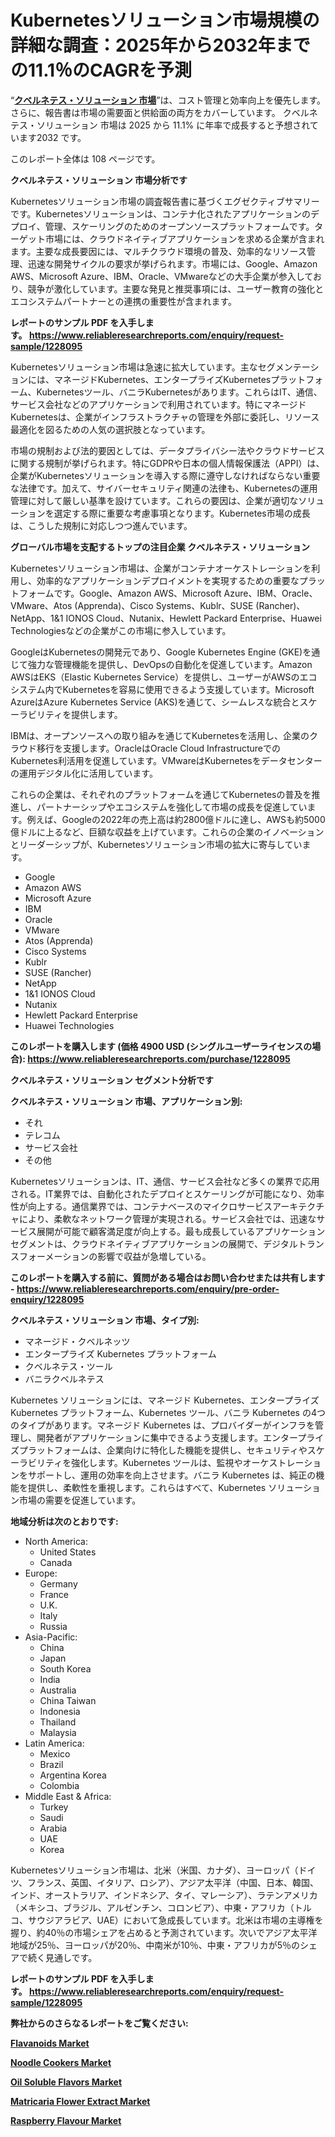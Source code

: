 <p><h1>Kubernetesソリューション市場規模の詳細な調査：2025年から2032年までの11.1％のCAGRを予測</h1></p><p>&ldquo;<strong><a href="https://www.reliableresearchreports.com/kubernetes-solutions-r1228095?utm_campaign=110&utm_medium=9&utm_source=Github&utm_content=ia&utm_term=11012025&utm_id=kubernetes-solutions">クベルネテス・ソリューション 市場</a></strong>&rdquo;は、コスト管理と効率向上を優先します。 さらに、報告書は市場の需要面と供給面の両方をカバーしています。 クベルネテス・ソリューション 市場は 2025 から 11.1% に年率で成長すると予想されています2032 です。</p>
<p>このレポート全体は 108 ページです。</p>
<p><strong>クベルネテス・ソリューション 市場分析です</strong></p>
<p><p>Kubernetesソリューション市場の調査報告書に基づくエグゼクティブサマリーです。Kubernetesソリューションは、コンテナ化されたアプリケーションのデプロイ、管理、スケーリングのためのオープンソースプラットフォームです。ターゲット市場には、クラウドネイティブアプリケーションを求める企業が含まれます。主要な成長要因には、マルチクラウド環境の普及、効率的なリソース管理、迅速な開発サイクルの要求が挙げられます。市場には、Google、Amazon AWS、Microsoft Azure、IBM、Oracle、VMwareなどの大手企業が参入しており、競争が激化しています。主要な発見と推奨事項には、ユーザー教育の強化とエコシステムパートナーとの連携の重要性が含まれます。</p></p>
<p><strong>レポートのサンプル PDF を入手します。&nbsp;<a href="https://www.reliableresearchreports.com/enquiry/request-sample/1228095?utm_campaign=110&utm_medium=9&utm_source=Github&utm_content=ia&utm_term=11012025&utm_id=kubernetes-solutions">https://www.reliableresearchreports.com/enquiry/request-sample/1228095</a></strong></p>
<p><p>Kubernetesソリューション市場は急速に拡大しています。主なセグメンテーションには、マネージドKubernetes、エンタープライズKubernetesプラットフォーム、Kubernetesツール、バニラKubernetesがあります。これらはIT、通信、サービス会社などのアプリケーションで利用されています。特にマネージドKubernetesは、企業がインフラストラクチャの管理を外部に委託し、リソース最適化を図るための人気の選択肢となっています。</p><p>市場の規制および法的要因としては、データプライバシー法やクラウドサービスに関する規制が挙げられます。特にGDPRや日本の個人情報保護法（APPI）は、企業がKubernetesソリューションを導入する際に遵守しなければならない重要な法律です。加えて、サイバーセキュリティ関連の法律も、Kubernetesの運用管理に対して厳しい基準を設けています。これらの要因は、企業が適切なソリューションを選定する際に重要な考慮事項となります。Kubernetes市場の成長は、こうした規制に対応しつつ進んでいます。</p></p>
<p><strong>グローバル市場を支配するトップの注目企業 クベルネテス・ソリューション</strong></p>
<p><p>Kubernetesソリューション市場は、企業がコンテナオーケストレーションを利用し、効率的なアプリケーションデプロイメントを実現するための重要なプラットフォームです。Google、Amazon AWS、Microsoft Azure、IBM、Oracle、VMware、Atos (Apprenda)、Cisco Systems、Kublr、SUSE (Rancher)、NetApp、1&1 IONOS Cloud、Nutanix、Hewlett Packard Enterprise、Huawei Technologiesなどの企業がこの市場に参入しています。</p><p>GoogleはKubernetesの開発元であり、Google Kubernetes Engine (GKE)を通じて強力な管理機能を提供し、DevOpsの自動化を促進しています。Amazon AWSはEKS（Elastic Kubernetes Service）を提供し、ユーザーがAWSのエコシステム内でKubernetesを容易に使用できるよう支援しています。Microsoft AzureはAzure Kubernetes Service (AKS)を通じて、シームレスな統合とスケーラビリティを提供します。</p><p>IBMは、オープンソースへの取り組みを通じてKubernetesを活用し、企業のクラウド移行を支援します。OracleはOracle Cloud InfrastructureでのKubernetes利活用を促進しています。VMwareはKubernetesをデータセンターの運用デジタル化に活用しています。</p><p>これらの企業は、それぞれのプラットフォームを通じてKubernetesの普及を推進し、パートナーシップやエコシステムを強化して市場の成長を促進しています。例えば、Googleの2022年の売上高は約2800億ドルに達し、AWSも約5000億ドルに上るなど、巨額な収益を上げています。これらの企業のイノベーションとリーダーシップが、Kubernetesソリューション市場の拡大に寄与しています。</p></p>
<p><ul><li>Google</li><li>Amazon AWS</li><li>Microsoft Azure</li><li>IBM</li><li>Oracle</li><li>VMware</li><li>Atos (Apprenda)</li><li>Cisco Systems</li><li>Kublr</li><li>SUSE (Rancher)</li><li>NetApp</li><li>1&1 IONOS Cloud</li><li>Nutanix</li><li>Hewlett Packard Enterprise</li><li>Huawei Technologies</li></ul></p>
<p><strong>このレポートを購入します (価格 4900 USD (シングルユーザーライセンスの場合):&nbsp;<a href="https://www.reliableresearchreports.com/purchase/1228095?utm_campaign=110&utm_medium=9&utm_source=Github&utm_content=ia&utm_term=11012025&utm_id=kubernetes-solutions">https://www.reliableresearchreports.com/purchase/1228095</a></strong></p>
<p><strong>クベルネテス・ソリューション セグメント分析です</strong></p>
<p><strong>クベルネテス・ソリューション 市場、アプリケーション別:</strong></p>
<p><ul><li>それ</li><li>テレコム</li><li>サービス会社</li><li>その他</li></ul></p>
<p><p>Kubernetesソリューションは、IT、通信、サービス会社など多くの業界で応用される。IT業界では、自動化されたデプロイとスケーリングが可能になり、効率性が向上する。通信業界では、コンテナベースのマイクロサービスアーキテクチャにより、柔軟なネットワーク管理が実現される。サービス会社では、迅速なサービス展開が可能で顧客満足度が向上する。最も成長しているアプリケーションセグメントは、クラウドネイティブアプリケーションの展開で、デジタルトランスフォーメーションの影響で収益が急増している。</p></p>
<p><strong>このレポートを購入する前に、質問がある場合はお問い合わせまたは共有します - <a href="https://www.reliableresearchreports.com/enquiry/pre-order-enquiry/1228095?utm_campaign=110&utm_medium=9&utm_source=Github&utm_content=ia&utm_term=11012025&utm_id=kubernetes-solutions">https://www.reliableresearchreports.com/enquiry/pre-order-enquiry/1228095</a></strong></p>
<p><strong>クベルネテス・ソリューション 市場、タイプ別:</strong></p>
<p><ul><li>マネージド・クベルネッツ</li><li>エンタープライズ Kubernetes プラットフォーム</li><li>クベルネテス・ツール</li><li>バニラクベルネテス</li></ul></p>
<p><p>Kubernetes ソリューションには、マネージド Kubernetes、エンタープライズ Kubernetes プラットフォーム、Kubernetes ツール、バニラ Kubernetes の4つのタイプがあります。マネージド Kubernetes は、プロバイダーがインフラを管理し、開発者がアプリケーションに集中できるよう支援します。エンタープライズプラットフォームは、企業向けに特化した機能を提供し、セキュリティやスケーラビリティを強化します。Kubernetes ツールは、監視やオーケストレーションをサポートし、運用の効率を向上させます。バニラ Kubernetes は、純正の機能を提供し、柔軟性を重視します。これらはすべて、Kubernetes ソリューション市場の需要を促進しています。</p></p>
<p><strong>地域分析は次のとおりです:</strong></p>
<p><ul>
    <li>
        North America:
        <ul>
            <li>United States</li>
            <li>Canada</li>
        </ul>
    </li>
    <li>
        Europe:
        <ul>
            <li>Germany</li>
            <li>France</li>
            <li>U.K.</li>
            <li>Italy</li>
            <li>Russia</li>
        </ul>
    </li>
    <li>
        Asia-Pacific:
        <ul>
            <li>China</li>
            <li>Japan</li>
            <li>South Korea</li>
            <li>India</li>
            <li>Australia</li>
            <li>China Taiwan</li>
            <li>Indonesia</li>
            <li>Thailand</li>
            <li>Malaysia</li>
        </ul>
    </li>
    <li>
        Latin America:
        <ul>
            <li>Mexico</li>
            <li>Brazil</li>
            <li>Argentina Korea</li>
            <li>Colombia</li>
        </ul>
    </li>
    <li>
        Middle East & Africa:
        <ul>
            <li>Turkey</li>
            <li>Saudi</li>
            <li>Arabia</li>
            <li>UAE</li>
            <li>Korea</li>
        </ul>
    </li>
    </ul></p>
<p><p>Kubernetesソリューション市場は、北米（米国、カナダ）、ヨーロッパ（ドイツ、フランス、英国、イタリア、ロシア）、アジア太平洋（中国、日本、韓国、インド、オーストラリア、インドネシア、タイ、マレーシア）、ラテンアメリカ（メキシコ、ブラジル、アルゼンチン、コロンビア）、中東・アフリカ（トルコ、サウジアラビア、UAE）において急成長しています。北米は市場の主導権を握り、約40％の市場シェアを占めると予測されています。次いでアジア太平洋地域が25％、ヨーロッパが20％、中南米が10％、中東・アフリカが5％のシェアで続く見通しです。</p></p>
<p><strong>レポートのサンプル PDF を入手します。&nbsp;<a href="https://www.reliableresearchreports.com/enquiry/request-sample/1228095?utm_campaign=110&utm_medium=9&utm_source=Github&utm_content=ia&utm_term=11012025&utm_id=kubernetes-solutions">https://www.reliableresearchreports.com/enquiry/request-sample/1228095</a></strong></p>
<p><strong></strong></p>
<p><strong></strong></p>
<p><strong></strong></p>
<p><strong></strong></p>
<p><strong>弊社からのさらなるレポートをご覧ください:</strong></p>
<p><strong><p><a href="https://github.com/kathiestrine5ty/Market-Research-Report-List-1/blob/main/flavanoids-market.md?utm_campaign=110&utm_medium=9&utm_source=Github&utm_content=ia&utm_term=11012025&utm_id=kubernetes-solutions">Flavanoids Market</a></p><p><a href="https://github.com/NarcisoFerry/Market-Research-Report-List-1/blob/main/noodle-cookers-market.md?utm_campaign=110&utm_medium=9&utm_source=Github&utm_content=ia&utm_term=11012025&utm_id=kubernetes-solutions">Noodle Cookers Market</a></p><p><a href="https://github.com/mayabungard8092/Market-Research-Report-List-1/blob/main/oil-soluble-flavors-market.md?utm_campaign=110&utm_medium=9&utm_source=Github&utm_content=ia&utm_term=11012025&utm_id=kubernetes-solutions">Oil Soluble Flavors Market</a></p><p><a href="https://github.com/FosterFahey91/Market-Research-Report-List-1/blob/main/matricaria-flower-extract-market.md?utm_campaign=110&utm_medium=9&utm_source=Github&utm_content=ia&utm_term=11012025&utm_id=kubernetes-solutions">Matricaria Flower Extract Market</a></p><p><a href="https://github.com/tamiaknaub6/Market-Research-Report-List-1/blob/main/raspberry-flavour-market.md?utm_campaign=110&utm_medium=9&utm_source=Github&utm_content=ia&utm_term=11012025&utm_id=kubernetes-solutions">Raspberry Flavour Market</a></p></strong></p>